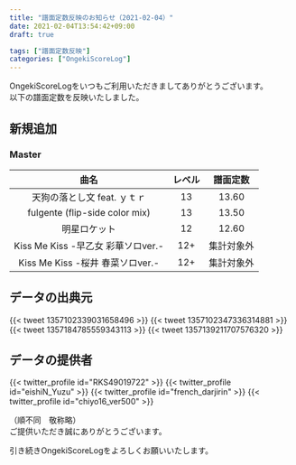 ```yaml
---
title: "譜面定数反映のお知らせ（2021-02-04）"
date: 2021-02-04T13:54:42+09:00
draft: true

tags: ["譜面定数反映"]
categories: ["OngekiScoreLog"]
---
```


OngekiScoreLogをいつもご利用いただきましてありがとうございます。  
以下の譜面定数を反映いたしました。

<!--more-->

## 新規追加

### Master

| 曲名 | レベル | 譜面定数 |
|:-:|:-:|:-:|
| 天狗の落とし文 feat. ｙｔｒ | 13 | 13.60 |
| fulgente (flip-side color mix) | 13 | 13.50 |
| 明星ロケット | 12 | 12.60 |
| Kiss Me Kiss -早乙女 彩華ソロver.- | 12+ | 集計対象外 |
| Kiss Me Kiss -桜井 春菜ソロver.- | 12+ | 集計対象外 |

<!-- ### Expert

| 曲名 | レベル | 譜面定数 |
|:-:|:-:|:-:| -->

## データの出典元

{{< tweet 1357102339031658496 >}}
{{< tweet 1357102347336314881 >}}
{{< tweet 1357184785559343113 >}}
{{< tweet 1357139211707576320 >}}

## データの提供者

{{< twitter_profile id="RKS49019722" >}}
{{< twitter_profile id="eishiN_Yuzu" >}}
{{< twitter_profile id="french_darjirin" >}}
{{< twitter_profile id="chiyo16_ver500" >}}

（順不同　敬称略）  
ご提供いただき誠にありがとうございます。

引き続きOngekiScoreLogをよろしくお願いいたします。
